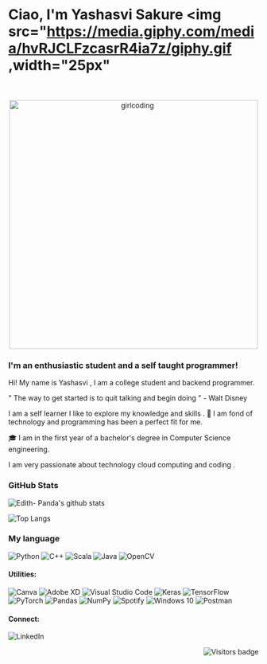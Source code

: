 
  # Ciao, I'm Yashasvi Sakure <img src="https://media.giphy.com/media/hvRJCLFzcasrR4ia7z/giphy.gif ,width="25px"



<br>
<br>

<div align="center">

</div>
<div align="center">
<img src="https://media.giphy.com/media/L1R1tvI9svkIWwpVYr/giphy.gif" alt="girlcoding" width="500"  />
</div>

### **I'm an enthusiastic student and a self taught programmer!**


Hi! My name is Yashasvi , I am a college student and backend programmer. 

" The way to get started is to quit talking and begin doing " - Walt Disney


I am a self learner I like to explore my knowledge and skills .     🔎      I am fond of technology and  programming has been a perfect fit for me.


🎓  I am in the first year of a bachelor's degree in Computer Science engineering.  

  I am very passionate about technology cloud computing and coding .

   

### GitHub Stats

![Edith- Panda's github stats](https://github-readme-stats.vercel.app/api?username=Edith-panda&show_icons=true&theme=great-gatsby)

![Top Langs](https://github-readme-stats.vercel.app/api/top-langs/?username=Edith-panda&theme=great-gatsby&layout=compact)


### My language 
![Python](https://img.shields.io/badge/python-%2314354C.svg?style=for-the-badge&logo=python&logoColor=white)
![C++](https://img.shields.io/badge/c++-%2300599C.svg?style=for-the-badge&logo=c%2B%2B&logoColor=white)
![Scala](https://img.shields.io/badge/java-%23ED8B00.svg?style=for-the-badge&logo=java&logoColor=white)
![Java](https://img.shields.io/badge/scala-%23DC322F.svg?style=for-the-badge&logo=scala&logoColor=white)
![OpenCV](https://img.shields.io/badge/opencv-%23white.svg?style=for-the-badge&logo=opencv&logoColor=white)


#### Utilities:

![Canva](https://img.shields.io/badge/Canva-%2300C4CC.svg?style=for-the-badge&logo=Canva&logoColor=white)
![Adobe XD](https://img.shields.io/badge/adobexd-%23FF26BE.svg?style=for-the-badge&logo=adobexd&logoColor=white)
![Visual Studio Code](https://img.shields.io/badge/VisualStudioCode-0078d7.svg?style=for-the-badge&logo=visual-studio-code&logoColor=white)
![Keras](https://img.shields.io/badge/Keras-%23D00000.svg?style=for-the-badge&logo=Keras&logoColor=white)
![TensorFlow](https://img.shields.io/badge/TensorFlow-%23FF6F00.svg?style=for-the-badge&logo=TensorFlow&logoColor=white)
![PyTorch](https://img.shields.io/badge/PyTorch-%23EE4C2C.svg?style=for-the-badge&logo=PyTorch&logoColor=white)
![Pandas](https://img.shields.io/badge/pandas-%23150458.svg?style=for-the-badge&logo=pandas&logoColor=white)
![NumPy](https://img.shields.io/badge/numpy-%23013243.svg?style=for-the-badge&logo=numpy&logoColor=white)
![Spotify](https://img.shields.io/badge/Spotify-1ED760?style=for-the-badge&logo=spotify&logoColor=white)
![Windows 10](https://img.shields.io/badge/Windows-0078D6?style=for-the-badge&logo=windows&logoColor=white)
![Postman](https://img.shields.io/badge/Postman-FF6C37?style=for-the-badge&logo=postman&logoColor=red)

#### Connect:


![LinkedIn](https://img.shields.io/badge/linkedin-%230077B5.svg?style=for-the-badge&logo=linkedin&logoColor=white)



<a href="https://badges.pufler.dev">
    <img align="right" src="https://badges.pufler.dev/visits/Edith-panda/Edith-panda?color=yellow" alt="Visitors badge" />
    
 </a>
 

[linkedin]: https://www.linkedin.com/in/yashasvi-sakure05/
[twitter]: https://www.twitter.com/SakureYashasvi/
[gmail]: edithpanda05@gmail.com






<!---
Edith-panda/Edith-panda is a ✨ special ✨ repository because its `README.md` (this file) appears on your GitHub profile.
You can click the Preview link to take a look at your changes.
--->
